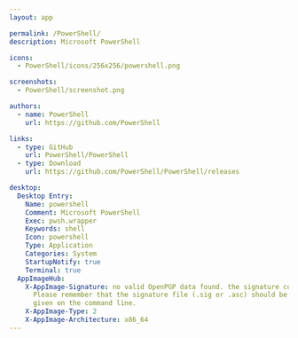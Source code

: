 ```yaml
---
layout: app

permalink: /PowerShell/
description: Microsoft PowerShell

icons:
  - PowerShell/icons/256x256/powershell.png

screenshots:
  - PowerShell/screenshot.png

authors:
  - name: PowerShell
    url: https://github.com/PowerShell

links:
  - type: GitHub
    url: PowerShell/PowerShell
  - type: Download
    url: https://github.com/PowerShell/PowerShell/releases

desktop:
  Desktop Entry:
    Name: powershell
    Comment: Microsoft PowerShell
    Exec: pwsh.wrapper
    Keywords: shell
    Icon: powershell
    Type: Application
    Categories: System
    StartupNotify: true
    Terminal: true
  AppImageHub:
    X-AppImage-Signature: no valid OpenPGP data found. the signature could not be verified.
      Please remember that the signature file (.sig or .asc) should be the first file
      given on the command line.
    X-AppImage-Type: 2
    X-AppImage-Architecture: x86_64
---
```


